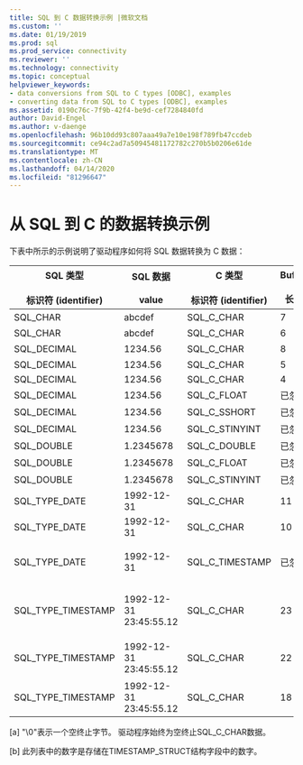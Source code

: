 ```yaml
---
title: SQL 到 C 数据转换示例 |微软文档
ms.custom: ''
ms.date: 01/19/2019
ms.prod: sql
ms.prod_service: connectivity
ms.reviewer: ''
ms.technology: connectivity
ms.topic: conceptual
helpviewer_keywords:
- data conversions from SQL to C types [ODBC], examples
- converting data from SQL to C types [ODBC], examples
ms.assetid: 0190c76c-7f9b-42f4-be9d-cef7284840fd
author: David-Engel
ms.author: v-daenge
ms.openlocfilehash: 96b10dd93c807aaa49a7e10e198f789fb47ccdeb
ms.sourcegitcommit: ce94c2ad7a50945481172782c270b5b0206e61de
ms.translationtype: MT
ms.contentlocale: zh-CN
ms.lasthandoff: 04/14/2020
ms.locfileid: "81296647"
---
```

# <a name="sql-to-c-data-conversion-examples"></a>从 SQL 到 C 的数据转换示例

下表中所示的示例说明了驱动程序如何将 SQL 数据转换为 C 数据：  
  
|SQL 类型<br /><br /> 标识符 (identifier)|SQL 数据<br /><br /> value|C 类型<br /><br /> 标识符 (identifier)|Buffer<br /><br /> 长度|**目标价值Ptr*|SQLSTATE|  
|-----------------------------|------------------------|---------------------------|-----------------------|------------------------|--------------|  
|SQL_CHAR|abcdef|SQL_C_CHAR|7|abcdef\0[a]|不适用|  
|SQL_CHAR|abcdef|SQL_C_CHAR|6|abcde_0[a]|01004|  
|SQL_DECIMAL|1234.56|SQL_C_CHAR|8|1234.56[0]a|不适用|  
|SQL_DECIMAL|1234.56|SQL_C_CHAR|5|1234[0]a]|01004|  
|SQL_DECIMAL|1234.56|SQL_C_CHAR|4|----|22003|  
|SQL_DECIMAL|1234.56|SQL_C_FLOAT|已忽略|1234.56|不适用|  
|SQL_DECIMAL|1234.56|SQL_C_SSHORT|已忽略|1234|01S07|  
|SQL_DECIMAL|1234.56|SQL_C_STINYINT|已忽略|----|22003|  
|SQL_DOUBLE|1.2345678|SQL_C_DOUBLE|已忽略|1.2345678|不适用|  
|SQL_DOUBLE|1.2345678|SQL_C_FLOAT|已忽略|1.234567|不适用|  
|SQL_DOUBLE|1.2345678|SQL_C_STINYINT|已忽略|1|不适用|  
|SQL_TYPE_DATE|1992-12-31|SQL_C_CHAR|11|1992-12-31[0]a|不适用|  
|SQL_TYPE_DATE|1992-12-31|SQL_C_CHAR|10|-----|22003|  
|SQL_TYPE_DATE|1992-12-31|SQL_C_TIMESTAMP|已忽略|1992，12，31，0，0，0，0[b]|不适用|  
|SQL_TYPE_TIMESTAMP|1992-12-31 23:45:55.12|SQL_C_CHAR|23|1992-12-31 23：45：55.12[0]|不适用|  
|SQL_TYPE_TIMESTAMP|1992-12-31 23:45:55.12|SQL_C_CHAR|22|1992-12-31 23：45：55.1[0]|01004|  
|SQL_TYPE_TIMESTAMP|1992-12-31 23:45:55.12|SQL_C_CHAR|18|----|22003|  
  
 [a] "\0"表示一个空终止字节。 驱动程序始终为空终止SQL_C_CHAR数据。  
  
 [b] 此列表中的数字是存储在TIMESTAMP_STRUCT结构字段中的数字。
